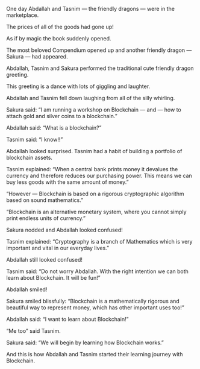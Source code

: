 One day Abdallah and Tasnim — the friendly dragons — were in the marketplace.

The prices of all of the goods had gone up!

As if by magic the book suddenly opened.

The most beloved Compendium opened up and another friendly dragon — Sakura — had appeared.

Abdallah, Tasnim and Sakura performed the traditional cute friendly dragon greeting.

This greeting is a dance with lots of giggling and laughter.

Abdallah and Tasnim fell down laughing from all of the silly whirling.

Sakura said: “I am running a workshop on Blockchain — and — how to attach gold and silver coins to a blockchain.”

Abdallah said: “What is a blockchain?”

Tasnim said: “I know!!”

Abdallah looked surprised. Tasnim had a habit of building a portfolio of blockchain assets.

Tasnim explained: “When a central bank prints money it devalues the currency and therefore reduces our purchasing power. This means we can buy less goods with the same amount of money.”

“However — Blockchain is based on a rigorous cryptographic algorithm based on sound mathematics.”

“Blockchain is an alternative monetary system, where you cannot simply print endless units of currency.”

Sakura nodded and Abdallah looked confused!

Tasnim explained: “Cryptography is a branch of Mathematics which is very important and vital in our everyday lives.”

Abdallah still looked confused!

Tasnim said: “Do not worry Abdallah. With the right intention we can both learn about Blockchain. It will be fun!”

Abdallah smiled!

Sakura smiled blissfully: “Blockchain is a mathematically rigorous and beautiful way to represent money, which has other important uses too!”

Abdallah said: “I want to learn about Blockchain!”

“Me too” said Tasnim.

Sakura said: “We will begin by learning how Blockchain works.”

And this is how Abdallah and Tasnim started their learning journey with Blockchain.
